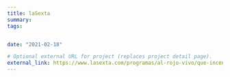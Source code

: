 ```yaml
---
title: laSexta
summary: 
tags:


date: "2021-02-18"

# Optional external URL for project (replaces project detail page).
external_link: https://www.lasexta.com/programas/al-rojo-vivo/que-incendio-sexta-generacion-que-tan-dificil-extinguir-sierra-bermeja_20210913613f271b9b465a0001b054f7.html
---
```

